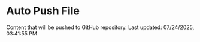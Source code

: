 # Auto Push File

Content that will be pushed to GitHub repository.
Last updated: 07/24/2025, 03:41:55 PM